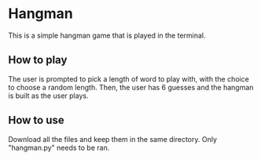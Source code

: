# Hangman

This is a simple hangman game that is played in the terminal.

## How to play

The user is prompted to pick a length of word to play with, with the choice to choose a random length. Then, the user has 6 guesses and the hangman is built as the user plays.

## How to use

Download all the files and keep them in the same directory. Only "hangman.py" needs to be ran.
